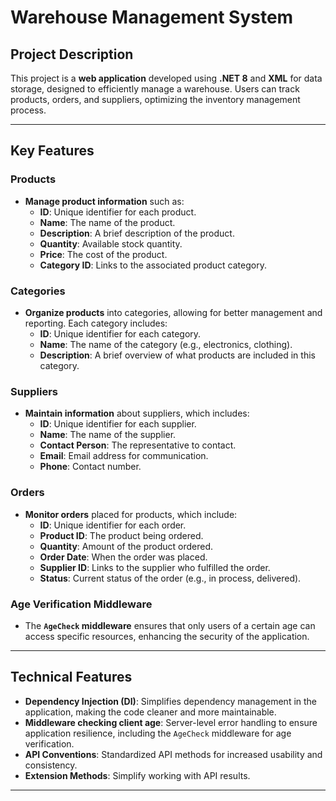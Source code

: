# Warehouse Management System

## Project Description

This project is a **web application** developed using **.NET 8** and **XML** for data storage, designed to efficiently manage a warehouse. Users can track products, orders, and suppliers, optimizing the inventory management process.

---

## Key Features

### Products
- **Manage product information** such as:
  - **ID**: Unique identifier for each product.
  - **Name**: The name of the product.
  - **Description**: A brief description of the product.
  - **Quantity**: Available stock quantity.
  - **Price**: The cost of the product.
  - **Category ID**: Links to the associated product category.

### Categories
- **Organize products** into categories, allowing for better management and reporting. Each category includes:
  - **ID**: Unique identifier for each category.
  - **Name**: The name of the category (e.g., electronics, clothing).
  - **Description**: A brief overview of what products are included in this category.

### Suppliers
- **Maintain information** about suppliers, which includes:
  - **ID**: Unique identifier for each supplier.
  - **Name**: The name of the supplier.
  - **Contact Person**: The representative to contact.
  - **Email**: Email address for communication.
  - **Phone**: Contact number.

### Orders
- **Monitor orders** placed for products, which include:
  - **ID**: Unique identifier for each order.
  - **Product ID**: The product being ordered.
  - **Quantity**: Amount of the product ordered.
  - **Order Date**: When the order was placed.
  - **Supplier ID**: Links to the supplier who fulfilled the order.
  - **Status**: Current status of the order (e.g., in process, delivered).

### Age Verification Middleware
- The **`AgeCheck` middleware** ensures that only users of a certain age can access specific resources, enhancing the security of the application.

---

## Technical Features

- **Dependency Injection (DI)**: Simplifies dependency management in the application, making the code cleaner and more maintainable.
- **Middleware checking client age**: Server-level error handling to ensure application resilience, including the `AgeCheck` middleware for age verification.
- **API Conventions**: Standardized API methods for increased usability and consistency.
- **Extension Methods**: Simplify working with API results.

---
